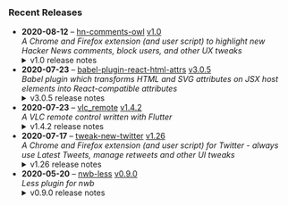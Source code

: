 ### Recent Releases

<!-- RECENT_RELEASES -->
<ul>
<li>
  <strong>2020-08-12</strong> – <a href="https://github.com/insin/hn-comments-owl">hn-comments-owl</a> <a href="https://github.com/insin/hn-comments-owl/releases/tag/v1.0">v1.0</a>
  <div><em>A Chrome and Firefox extension (and user script) to highlight new Hacker News comments, block users, and other UX tweaks</em></div>
  <details><summary>v1.0 release notes</summary><p>Initial release</p></details>
</li>
<li>
  <strong>2020-07-23</strong> – <a href="https://github.com/insin/babel-plugin-react-html-attrs">babel-plugin-react-html-attrs</a> <a href="https://github.com/insin/babel-plugin-react-html-attrs/releases/tag/v3.0.5">v3.0.5</a>
  <div><em>Babel plugin which transforms HTML and SVG attributes on JSX host elements into React-compatible attributes</em></div>
  <details><summary>v3.0.5 release notes</summary><p>Fixed:</p>
<ul>
<li>Ignore non-JSXAttribute attribute nodes - fixes "Cannot read property 'type' of undefined" error when using spread attributes (<a class="issue-link js-issue-link" data-error-text="Failed to load title" data-id="661688447" data-permission-text="Title is private" data-url="https://github.com/insin/babel-plugin-react-html-attrs/issues/16" data-hovercard-type="issue" data-hovercard-url="/insin/babel-plugin-react-html-attrs/issues/16/hovercard" href="https://github.com/insin/babel-plugin-react-html-attrs/issues/16">#16</a>)</li>
</ul></details>
</li>
<li>
  <strong>2020-07-23</strong> – <a href="https://github.com/insin/vlc_remote">vlc_remote</a> <a href="https://github.com/insin/vlc_remote/releases/tag/v1.4.2">v1.4.2</a>
  <div><em>A VLC remote control written with Flutter</em></div>
  <details><summary>v1.4.2 release notes</summary><p>Added a button to access settings when trying to connect to VLC after initial configuration</p></details>
</li>
<li>
  <strong>2020-07-17</strong> – <a href="https://github.com/insin/tweak-new-twitter">tweak-new-twitter</a> <a href="https://github.com/insin/tweak-new-twitter/releases/tag/v1.26">v1.26</a>
  <div><em>A Chrome and Firefox extension (and user script) for Twitter - always use Latest Tweets, manage retweets and other UI tweaks</em></div>
  <details><summary>v1.26 release notes</summary><p>Made the Hide "More Tweets" feature less janky - tweets from external links now immediately switch to the full thread view</p></details>
</li>
<li>
  <strong>2020-05-20</strong> – <a href="https://github.com/insin/nwb-less">nwb-less</a> <a href="https://github.com/insin/nwb-less/releases/tag/v0.9.0">v0.9.0</a>
  <div><em>Less plugin for nwb</em></div>
  <details><summary>v0.9.0 release notes</summary><ul>
<li>Breaking: updated <code>less-loader</code> (<code>less-loader</code> now requires Node.js &gt;= 10)
<ul>
<li><code>less-loader</code> now handles the <code>less</code> dependency itself</li>
</ul>
</li>
</ul></details>
</li>
</ul>
<!-- /RECENT_RELEASES -->
